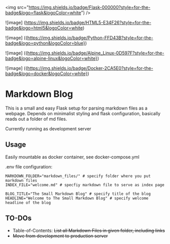 
<img src="https://img.shields.io/badge/Flask-000000?style=for-the-badge&logo=flask&logoColor=white") />

![image] (https://img.shields.io/badge/HTML5-E34F26?style=for-the-badge&logo=html5&logoColor=white)

![image] ({https://img.shields.io/badge/Python-FFD43B?style=for-the-badge&logo=python&logoColor=blue})

![image] ({https://img.shields.io/badge/Alpine_Linux-0D597F?style=for-the-badge&logo=alpine-linux&logoColor=white})

![image] ({https://img.shields.io/badge/Docker-2CA5E0?style=for-the-badge&logo=docker&logoColor=white})


# Markdown Blog

This is a small and easy Flask setup for parsing markdown files as a webpage.
Depends on minimalist styling and flask configuration, basically reads out a folder of md files.

Currently running as development server

## Usage

Easily mountable as docker container, see docker-compose.yml

.env file configuration:

```
MARKDOWN_FOLDER="markdown_files/" # specify folder where you put markdown files
INDEX_FILE="welcome.md" # specfiy markdown file to serve as index page

BLOG_TITLE="The Small Markdown Blog" # specify title of the blog
HEADLINE="Welcome to The Small Markdown Blog" # specify welcome headline of the blog
```


## TO-DOs

* Table-of-Contents: ~~List all Markdown Files in given folder, including links~~
* ~~Move from development to production server~~
